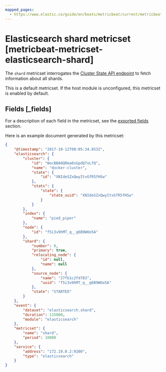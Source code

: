 ```yaml
---
mapped_pages:
  - https://www.elastic.co/guide/en/beats/metricbeat/current/metricbeat-metricset-elasticsearch-shard.html
---
```


<!-- This file is generated! See scripts/docs_collector.py -->

# Elasticsearch shard metricset [metricbeat-metricset-elasticsearch-shard]

The `shard` metricset interrogates the [Cluster State API endpoint](https://www.elastic.co/docs/api/doc/elasticsearch/operation/operation-cluster-state) to fetch information about all shards.

This is a default metricset. If the host module is unconfigured, this metricset is enabled by default.

## Fields [_fields]

For a description of each field in the metricset, see the [exported fields](/reference/metricbeat/exported-fields-elasticsearch.md) section.

Here is an example document generated by this metricset:

```json
{
    "@timestamp": "2017-10-12T08:05:34.853Z",
    "elasticsearch": {
        "cluster": {
            "id": "WocBBA0QRma0sGpdQ7vLfQ",
            "name": "docker-cluster",
            "state": {
                "id": "XNIdeSZxQwyItvGfR5fHSw"
            },
            "stats": {
                "state": {
                    "state_uuid": "XNIdeSZxQwyItvGfR5fHSw"
                }
            }
        },
        "index": {
            "name": "pied_piper"
        },
        "node": {
            "id": "f5i3v9hMT_q__q6B9WOo5A"
        },
        "shard": {
            "number": 0,
            "primary": true,
            "relocating_node": {
                "id": null,
                "name": null
            },
            "source_node": {
                "name": "27fb1c2fd783",
                "uuid": "f5i3v9hMT_q__q6B9WOo5A"
            },
            "state": "STARTED"
        }
    },
    "event": {
        "dataset": "elasticsearch.shard",
        "duration": 115000,
        "module": "elasticsearch"
    },
    "metricset": {
        "name": "shard",
        "period": 10000
    },
    "service": {
        "address": "172.19.0.2:9200",
        "type": "elasticsearch"
    }
}
```
